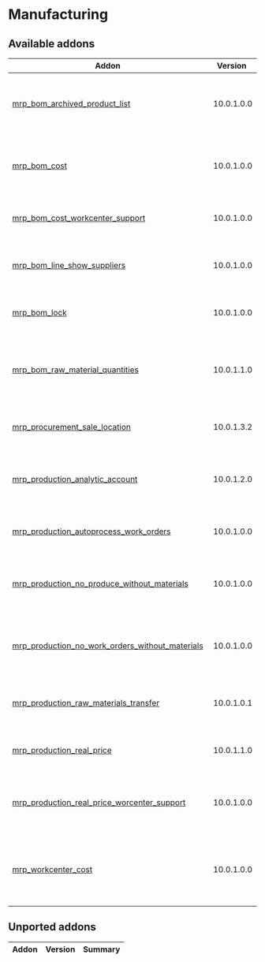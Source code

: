 Manufacturing
=============

[//]: # (addons)

Available addons
----------------
**Addon** | **Version** | **Summary**
--- | --- | ---
[mrp_bom_archived_product_list](mrp_bom_archived_product_list/) | 10.0.1.0.0 | Shows if BOM contains products that have since been archived
[mrp_bom_cost](mrp_bom_cost/) | 10.0.1.0.0 | Shows the cost of a BOM based on its components' prices
[mrp_bom_cost_workcenter_support](mrp_bom_cost_workcenter_support/) | 10.0.1.0.0 | Shows the workcenter operation costs on BOM
[mrp_bom_line_show_suppliers](mrp_bom_line_show_suppliers/) | 10.0.1.0.0 | Shows vendors, their codes and prices on BOM Lines
[mrp_bom_lock](mrp_bom_lock/) | 10.0.1.0.0 | Prevent product BOMs from being edited
[mrp_bom_raw_material_quantities](mrp_bom_raw_material_quantities/) | 10.0.1.1.0 | Helper module for calculating total raw material requirements of a BOM
[mrp_procurement_sale_location](mrp_procurement_sale_location/) | 10.0.1.3.2 | Fetches procurement location from its sale line
[mrp_production_analytic_account](mrp_production_analytic_account/) | 10.0.1.2.0 | Allows fetching MO stock locations from analytic account
[mrp_production_autoprocess_work_orders](mrp_production_autoprocess_work_orders/) | 10.0.1.0.0 | Created Work Orders get completed instantly
[mrp_production_no_produce_without_materials](mrp_production_no_produce_without_materials/) | 10.0.1.0.0 | Hides 'Produce' button from MO if raw materials are missing
[mrp_production_no_work_orders_without_materials](mrp_production_no_work_orders_without_materials/) | 10.0.1.0.0 | Hides 'Create Work Orders' button from MO if raw materials are missing
[mrp_production_raw_materials_transfer](mrp_production_raw_materials_transfer/) | 10.0.1.0.1 | Quick Transfer of Raw Materials to MO Location
[mrp_production_real_price](mrp_production_real_price/) | 10.0.1.1.0 | Manufactured product value depends on used quants
[mrp_production_real_price_worcenter_support](mrp_production_real_price_worcenter_support/) | 10.0.1.0.0 | Add workcenter cost to FIFO real price manufactured products
[mrp_workcenter_cost](mrp_workcenter_cost/) | 10.0.1.0.0 | Adds a service product to work center for calculating costs

Unported addons
----------------
**Addon** | **Version** | **Summary**
--- | --- | ---

